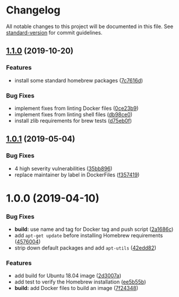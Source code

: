 # Changelog

All notable changes to this project will be documented in this file. See [standard-version](https://github.com/conventional-changelog/standard-version) for commit guidelines.

## [1.1.0](https://github.com/vidavidorra/docker-linux/compare/v1.0.1...v1.1.0) (2019-10-20)

### Features

- install some standard homebrew packages ([7c7616d](https://github.com/vidavidorra/docker-linux/commit/7c7616d5e8fa555c09bd05e21212a066b2cd65a0))

### Bug Fixes

- implement fixes from linting Docker files ([0ce23b9](https://github.com/vidavidorra/docker-linux/commit/0ce23b930ce35237c97051bfe929de86b9d2850a))
- implement fixes from linting shell files ([db98ce0](https://github.com/vidavidorra/docker-linux/commit/db98ce013f4743ef5bcdd17802bc510bafbba031))
- install zlib requirements for brew tests ([d75eb0f](https://github.com/vidavidorra/docker-linux/commit/d75eb0fee58c9ad91c9ed53f1764d2f99d2fe769))

<a name="1.0.1"></a>

## [1.0.1](https://github.com/vidavidorra/docker-linux/compare/v1.0.0...v1.0.1) (2019-05-04)

### Bug Fixes

- 4 high severity vulnerabilities ([35bb896](https://github.com/vidavidorra/docker-linux/commit/35bb896))
- replace maintainer by label in DockerFiles ([f357419](https://github.com/vidavidorra/docker-linux/commit/f357419))

<a name="1.0.0"></a>

# 1.0.0 (2019-04-10)

### Bug Fixes

- **build:** use name and tag for Docker tag and push script ([2a1686c](https://github.com/vidavidorra/docker-linux/commit/2a1686c))
- add `apt-get update` before installing Homebrew requirements ([4576004](https://github.com/vidavidorra/docker-linux/commit/4576004))
- strip down default packages and add `apt-utils` ([42edd82](https://github.com/vidavidorra/docker-linux/commit/42edd82))

### Features

- add build for Ubuntu 18.04 image ([2d3007a](https://github.com/vidavidorra/docker-linux/commit/2d3007a))
- add test to verify the Homebrew installation ([ee5b55b](https://github.com/vidavidorra/docker-linux/commit/ee5b55b))
- **build:** add Docker files to build an image ([7f24348](https://github.com/vidavidorra/docker-linux/commit/7f24348))
